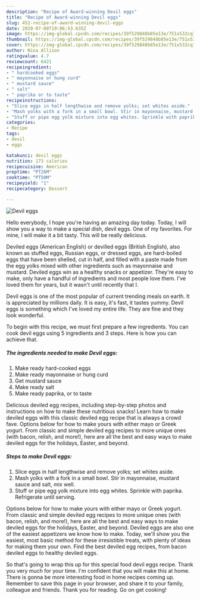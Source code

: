 ```yaml
---
description: "Recipe of Award-winning Devil eggs"
title: "Recipe of Award-winning Devil eggs"
slug: 452-recipe-of-award-winning-devil-eggs
date: 2020-07-08T19:06:53.635Z
image: https://img-global.cpcdn.com/recipes/39f529848b85e13e/751x532cq70/devil-eggs-recipe-main-photo.jpg
thumbnail: https://img-global.cpcdn.com/recipes/39f529848b85e13e/751x532cq70/devil-eggs-recipe-main-photo.jpg
cover: https://img-global.cpcdn.com/recipes/39f529848b85e13e/751x532cq70/devil-eggs-recipe-main-photo.jpg
author: Nina Allison
ratingvalue: 4.7
reviewcount: 6421
recipeingredient:
- " hardcooked eggs"
- " mayonnaise or hung curd"
- " mustard sauce"
- " salt"
- " paprika or to taste"
recipeinstructions:
- "Slice eggs in half lengthwise and remove yolks; set whites aside."
- "Mash yolks with a fork in a small bowl. Stir in mayonnaise, mustard sauce and salt, mix well."
- "Stuff or pipe egg yolk mixture into egg whites. Sprinkle with paprika. Refrigerate until serving."
categories:
- Recipe
tags:
- devil
- eggs

katakunci: devil eggs 
nutrition: 173 calories
recipecuisine: American
preptime: "PT26M"
cooktime: "PT50M"
recipeyield: "1"
recipecategory: Dessert

---
```



![Devil eggs](https://img-global.cpcdn.com/recipes/39f529848b85e13e/751x532cq70/devil-eggs-recipe-main-photo.jpg)

Hello everybody, I hope you're having an amazing day today. Today, I will show you a way to make a special dish, devil eggs. One of my favorites. For mine, I will make it a bit tasty. This will be really delicious.

Deviled eggs (American English) or devilled eggs (British English), also known as stuffed eggs, Russian eggs, or dressed eggs, are hard-boiled eggs that have been shelled, cut in half, and filled with a paste made from the egg yolks mixed with other ingredients such as mayonnaise and mustard. Deviled eggs win as a healthy snacks or appetizer. They&#39;re easy to make, only have a handful of ingredients and most people love them. I&#39;ve loved them for years, but it wasn&#39;t until recently that I.

Devil eggs is one of the most popular of current trending meals on earth. It is appreciated by millions daily. It is easy, it's fast, it tastes yummy. Devil eggs is something which I've loved my entire life. They are fine and they look wonderful.


To begin with this recipe, we must first prepare a few ingredients. You can cook devil eggs using 5 ingredients and 3 steps. Here is how you can achieve that.

<!--inarticleads1-->

##### The ingredients needed to make Devil eggs:

1. Make ready  hard-cooked eggs
1. Make ready  mayonnaise or hung curd
1. Get  mustard sauce
1. Make ready  salt
1. Make ready  paprika, or to taste


Delicious deviled egg recipes, including step-by-step photos and instructions on how to make these nutritious snacks! Learn how to make deviled eggs with this classic deviled egg recipe that is always a crowd fave. Options below for how to make yours with either mayo or Greek yogurt. From classic and simple deviled egg recipes to more unique ones (with bacon, relish, and more!), here are all the best and easy ways to make deviled eggs for the holidays, Easter, and beyond. 

<!--inarticleads2-->

##### Steps to make Devil eggs:

1. Slice eggs in half lengthwise and remove yolks; set whites aside.
1. Mash yolks with a fork in a small bowl. Stir in mayonnaise, mustard sauce and salt, mix well.
1. Stuff or pipe egg yolk mixture into egg whites. Sprinkle with paprika. Refrigerate until serving.


Options below for how to make yours with either mayo or Greek yogurt. From classic and simple deviled egg recipes to more unique ones (with bacon, relish, and more!), here are all the best and easy ways to make deviled eggs for the holidays, Easter, and beyond. Deviled eggs are also one of the easiest appetizers we know how to make. Today, we&#39;ll show you the easiest, most basic method for these irresistible treats, with plenty of ideas for making them your own. Find the best deviled egg recipes, from bacon deviled eggs to healthy deviled eggs. 

So that's going to wrap this up for this special food devil eggs recipe. Thank you very much for your time. I'm confident that you will make this at home. There is gonna be more interesting food in home recipes coming up. Remember to save this page in your browser, and share it to your family, colleague and friends. Thank you for reading. Go on get cooking!
